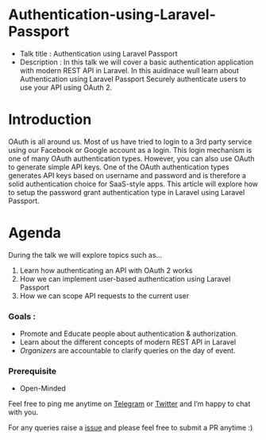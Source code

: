 # Authentication-using-Laravel-Passport

* Talk title : Authentication using Laravel Passport
* Description : In this talk we will cover a basic authentication application with modern REST API in Laravel. In this auidinace wull learn about Authentication using Laravel Passport Securely authenticate users to use your API using OAuth 2.

# Introduction

OAuth is all around us. Most of us have tried to login to a 3rd party service using our Facebook or Google account as a login. This login mechanism is one of many OAuth authentication types. However, you can also use OAuth to generate simple API keys. One of the OAuth authentication types generates API keys based on username and password and is therefore a solid authentication choice for SaaS-style apps. This article will explore how to setup the password grant authentication type in Laravel using Laravel Passport. 

# Agenda

During the talk we will explore topics such as...

1. Learn how authenticating an API with OAuth 2 works
2. How we can implement user-based authentication using Laravel Passport
3. How we can scope API requests to the current user


### Goals : 

* Promote and Educate people about authentication & authorization. 
* Learn about the different concepts of modern REST API in Laravel
* *Organizers* are accountable to clarify queries on the day of event. 

### Prerequisite 

* Open-Minded 


Feel free to ping me anytime on [Telegram](http://telegram.me/rowdymehul) or [Twitter](http://twitter.com/rowdymehul) and I’m happy to chat with you.

For any queries raise a [issue](https://github.com/rowdymehul/Authentication-using-Laravel-Passport/issues) and please feel free to submit a PR anytime :)
